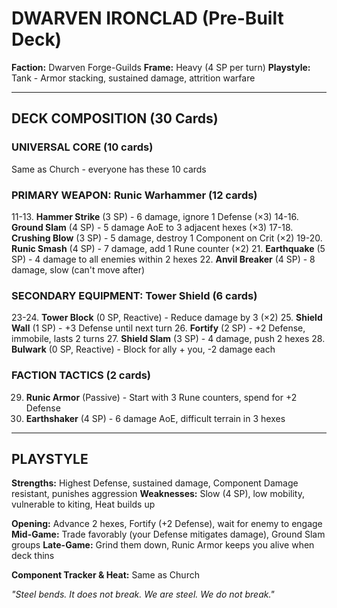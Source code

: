 # DWARVEN IRONCLAD (Pre-Built Deck)
**Faction:** Dwarven Forge-Guilds
**Frame:** Heavy (4 SP per turn)
**Playstyle:** Tank - Armor stacking, sustained damage, attrition warfare

---

## DECK COMPOSITION (30 Cards)

### UNIVERSAL CORE (10 cards)
Same as Church - everyone has these 10 cards

### PRIMARY WEAPON: Runic Warhammer (12 cards)
11-13. **Hammer Strike** (3 SP) - 6 damage, ignore 1 Defense (×3)
14-16. **Ground Slam** (4 SP) - 5 damage AoE to 3 adjacent hexes (×3)
17-18. **Crushing Blow** (3 SP) - 5 damage, destroy 1 Component on Crit (×2)
19-20. **Runic Smash** (4 SP) - 7 damage, add 1 Rune counter (×2)
21. **Earthquake** (5 SP) - 4 damage to all enemies within 2 hexes
22. **Anvil Breaker** (4 SP) - 8 damage, slow (can't move after)

### SECONDARY EQUIPMENT: Tower Shield (6 cards)
23-24. **Tower Block** (0 SP, Reactive) - Reduce damage by 3 (×2)
25. **Shield Wall** (1 SP) - +3 Defense until next turn
26. **Fortify** (2 SP) - +2 Defense, immobile, lasts 2 turns
27. **Shield Slam** (3 SP) - 4 damage, push 2 hexes
28. **Bulwark** (0 SP, Reactive) - Block for ally + you, -2 damage each

### FACTION TACTICS (2 cards)
29. **Runic Armor** (Passive) - Start with 3 Rune counters, spend for +2 Defense
30. **Earthshaker** (4 SP) - 6 damage AoE, difficult terrain in 3 hexes

---

## PLAYSTYLE

**Strengths:** Highest Defense, sustained damage, Component Damage resistant, punishes aggression
**Weaknesses:** Slow (4 SP), low mobility, vulnerable to kiting, Heat builds up

**Opening:** Advance 2 hexes, Fortify (+2 Defense), wait for enemy to engage
**Mid-Game:** Trade favorably (your Defense mitigates damage), Ground Slam groups
**Late-Game:** Grind them down, Runic Armor keeps you alive when deck thins

**Component Tracker & Heat:** Same as Church

*"Steel bends. It does not break. We are steel. We do not break."*
